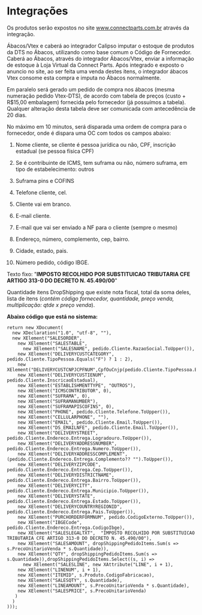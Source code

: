 # Integrações

Os produtos serão expostos no site www.connectparts.com.br através da integração.

Ábacos/Vtex e caberá ao integrador Calipso imputar o estoque de produtos da DTS no Ábacos, utilizando como base comum o Código de Fornecedor. Caberá ao Ábacos, através do integrador Ábacos/Vtex, enviar a informação de estoque à Loja Virtual da Connect Parts. Após integrado e exposto o anuncio no site, ao ser feita uma venda destes itens, o integrador ábacos Vtex consome esta compra e imputa no Ábacos normalmente.

Em paralelo será gerado um pedido de compra nos ábacos \(mesma numeração pedido Vtex-DTS\), de acordo com tabela de preços \(custo + R$15,00 embalagem\) fornecida pelo fornecedor \(já possuímos a tabela\). Qualquer alteração desta tabela deve ser comunicada com antecedência de 20 dias.

No máximo em 10 minutos, será disparada uma ordem de compra para o fornecedor, onde é dispara uma OC com todos os campos abaixo:

1. Nome cliente, se cliente é pessoa jurídica ou não, CPF, inscrição estadual \(se pessoa física CPF\)

2. Se é contribuinte de ICMS, tem suframa ou não, número suframa, em tipo de estabelecimento: outros

3. Suframa pins e COFINS

4. Telefone cliente, cel.  

5. Cliente vai em branco.

6. E-mail cliente.

7. E-mail que vai ser enviado a NF para o cliente \(sempre o mesmo\)

8. Endereço, número, complemento, cep, bairro.

9. Cidade, estado, pais.

10. Número pedido, código IBGE.

Texto fixo:  "**IMPOSTO RECOLHIDO POR SUBSTITUICAO TRIBUTARIA CFE ARTIGO 313-0 DO DECRETO N. 45.490/00**"

Quantidade itens DropShipping que existe nota fiscal, total da soma deles, lista de itens \(_contém código fornecedor, quantidade, preço venda, multiplicação: qtde x preço venda_\).

**Abaixo código que está no sistema:**

```
return new XDocument(
  new XDeclaration("1.0", "utf-8", ""),
  new XElement("SALESORDER",
    new XElement("SALESTABLE",
      new XElement("SALESNAME", pedido.Cliente.RazaoSocial.ToUpper()),
    new XElement("DELIVERYCUSTCATEGORY", pedido.Cliente.TipoPessoa.Equals("F") ? 1 : 2),
    new XElement("DELIVERYCUSTCNPJCPFNUM",CpfOuCnjp(pedido.Cliente.TipoPessoa.Equals("F"),pedido.Cliente.Documento)),
    new XElement("DELIVERYCUSTIENUM", pedido.Cliente.InscricaoEstadual),
    new XElement("ESTABLISHMENTTYPE", "OUTROS"),
    new XElement("ICMSCONTRIBUTOR", 0),
    new XElement("SUFRAMA", 0),
    new XElement("SUFRAMANUMBER"),
    new XElement("SUFRAMAPISCOFINS", 0),
    new XElement("PHONE", pedido.Cliente.Telefone.ToUpper()),
    new XElement("CELLULARPHONE", ""),
    new XElement("EMAIL", pedido.Cliente.Email.ToUpper()),
    new XElement("DS_EMAILNFE", pedido.Cliente.Email.ToUpper()),
    new XElement("DELIVERYSTREET", pedido.Cliente.Endereco.Entrega.Logradouro.ToUpper()),
    new XElement("DELIVERYADDRESSNUMBER", pedido.Cliente.Endereco.Entrega.Numero.ToUpper()),
    new XElement("DELIVERYADDRESSCOMPLEMENT", (pedido.Cliente.Endereco.Entrega.Complemento?? "").ToUpper()),
    new XElement("DELIVERYZIPCODE", pedido.Cliente.Endereco.Entrega.Cep.ToUpper()),
    new XElement("DELIVERYDISTRICTNAME", pedido.Cliente.Endereco.Entrega.Bairro.ToUpper()),
    new XElement("DELIVERYCITY", pedido.Cliente.Endereco.Entrega.Municipio.ToUpper()),
    new XElement("DELIVERYSTATE", pedido.Cliente.Endereco.Entrega.Estado.ToUpper()),
    new XElement("DELIVERYCOUNTRYREGIONID", pedido.Cliente.Endereco.Entrega.Pais.ToUpper()),
    new XElement("PURCHORDERFORMNUM", pedido.CodigoExterno.ToUpper()),
    new XElement("IBGECode", pedido.Cliente.Endereco.Entrega.CodigoIbge),
    new XElement("SALESLEGALTXT",  "IMPOSTO RECOLHIDO POR SUBSTITUICAO TRIBUTARIA CFE ARTIGO 313-0 DO DECRETO N. 45.490/00"),
    new XElement("SALESAMOUNT", dropShippingPedidoItems.Sum(s => s.PrecoUnitarioVenda * s.Quantidade)),
    new XElement("QTY", dropShippingPedidoItems.Sum(s => s.Quantidade)),dropShippingPedidoItems.Select((s, i) =>
      new XElement("SALESLINE", new XAttribute("LINE", i + 1),
    new XElement("LINENUM", i + 1),
    new XElement("ITEMID", s.Produto.CodigoFabricacao),
    new XElement("SALESQTY", s.Quantidade),
    new XElement("LINEAMOUNT", s.PrecoUnitarioVenda * s.Quantidade),
    new XElement("SALESPRICE", s.PrecoUnitarioVenda)
   )
  )
)));
```



